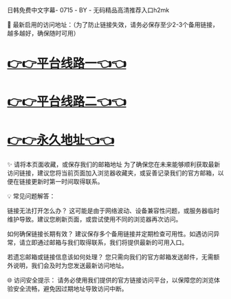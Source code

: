 日韩免费中文字幕- 0715 - BY - 无码精品高清推荐入口h2mk

🌟 最新启用的访问地址：（为了防止链接失效，请务必保存至少2-3个备用链接，越多越好，确保随时可用）

# [👉👉平台线路一👈👈](https://za52.run)

# [👉👉平台线路二👈👈](https://za53.run)

# [👉👉永久地址👈👈](https://za51.run)


✨ 请将本页面收藏，或保存我们的邮箱地址
为了确保您在未来能够顺利获取最新访问链接，建议您将当前页面加入浏览器收藏夹，或妥善记录我们的官方邮箱，以便在链接更新时第一时间取得联系。

💡 常见问题解答：

链接无法打开怎么办？
这可能是由于网络波动、设备兼容性问题，或服务器临时维护导致。建议您刷新页面，或尝试使用不同的浏览器再次访问。

如何确保链接长期有效？
建议保存多个备用链接并定期检查可用性。如遇访问异常，请立即通过邮箱与我们取得联系，我们将提供最新的可用入口。

若遗忘邮箱或链接信息该如何处理？
您只需向我们的官方邮箱发送邮件，无需额外说明，我们会及时为您发送最新访问地址。

🌐 访问安全提示：
请务必使用我们提供的官方链接访问平台，以保障您的浏览体验安全流畅，避免因过期地址导致访问中断。
